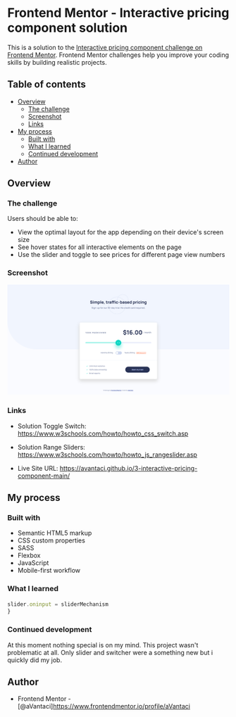 # Frontend Mentor - Interactive pricing component solution

This is a solution to the [Interactive pricing component challenge on Frontend Mentor](https://www.frontendmentor.io/challenges/interactive-pricing-component-t0m8PIyY8). Frontend Mentor challenges help you improve your coding skills by building realistic projects. 

## Table of contents

- [Overview](#overview)
  - [The challenge](#the-challenge)
  - [Screenshot](#screenshot)
  - [Links](#links)
- [My process](#my-process)
  - [Built with](#built-with)
  - [What I learned](#what-i-learned)
  - [Continued development](#continued-development)
- [Author](#author)

## Overview

### The challenge

Users should be able to:

- View the optimal layout for the app depending on their device's screen size
- See hover states for all interactive elements on the page
- Use the slider and toggle to see prices for different page view numbers

### Screenshot

![](./screenshot.png)

### Links

- Solution Toggle Switch: https://www.w3schools.com/howto/howto_css_switch.asp
- Solution Range Sliders: https://www.w3schools.com/howto/howto_js_rangeslider.asp

- Live Site URL: https://avantaci.github.io/3-interactive-pricing-component-main/

## My process

### Built with

- Semantic HTML5 markup
- CSS custom properties
- SASS
- Flexbox
- JavaScript
- Mobile-first workflow

### What I learned

```js
slider.oninput = sliderMechanism
}
```

### Continued development

At this moment nothing special is on my mind. This project wasn't problematic at all. Only slider and switcher were a something new but i quickly did my job.

## Author

- Frontend Mentor - [@aVantaci]https://www.frontendmentor.io/profile/aVantaci



